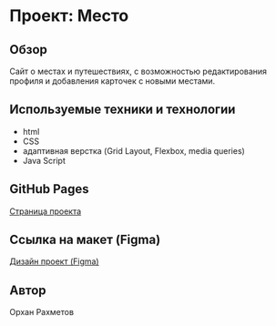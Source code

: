 # Проект: Место

## Обзор
Сайт о меcтах и путешествиях, с возможностью редактирования профиля и добавления карточек с новыми местами.

## Используемые техники и технологии
- html
- CSS
- адаптивная верстка (Grid Layout, Flexbox, media queries)
- Java Script

## GitHub Pages
<a href="https://orkhanrakhmetov.github.io/mesto/">Страница проекта</a>

## Ссылка на макет (Figma)
<a href="https://www.figma.com/file/2cn9N9jSkmxD84oJik7xL7/JavaScript.-Sprint-4?node-id=0%3A1">Дизайн проект (Figma)</a>

## Автор
Орхан Рахметов

